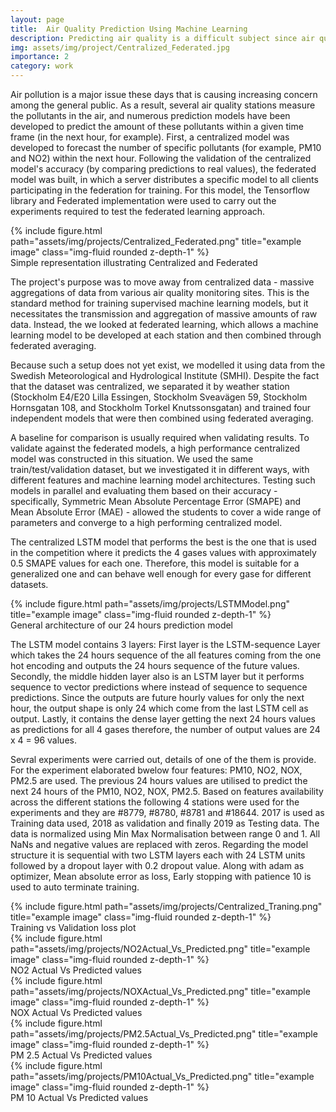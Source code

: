 ```yaml
---
layout: page
title:  Air Quality Prediction Using Machine Learning
description: Predicting air quality is a difficult subject since air quality varies greatly from place to place, from quiet residential neighborhoods and parks to bustling streets and industrial sites. We must also take into account climatic patterns such as rain, air pressure, temperature, and so on, which influence the volume of each pollutant in the air. We aim for predictive algorithms that can assist us proactively determine potential strategies that we can take to improve air quality and/or protect vulnerable populations from its consequences.
img: assets/img/project/Centralized_Federated.jpg
importance: 2
category: work
---
```


Air pollution is a major issue these days that is causing increasing concern among the general public. As a result, several air quality stations measure the pollutants in the air, and numerous prediction models have been developed to predict the amount of these pollutants within a given time frame (in the next hour, for example). First, a centralized model was developed to forecast the number of specific pollutants (for example, PM10 and NO2) within the next hour. Following the validation of the centralized model's accuracy (by comparing predictions to real values), the federated model was built, in which a server distributes a specific model to all clients participating in the federation for training. For this model, the Tensorflow library and Federated implementation were used to carry out the experiments required to test the federated learning approach.

<div class="row">
    <div class="col-sm mt-3 mt-md-0">
        {% include figure.html path="assets/img/projects/Centralized_Federated.png" title="example image" class="img-fluid rounded z-depth-1" %}
    </div>
<div class="caption">
    Simple representation illustrating Centralized and Federated  
</div>

The project's purpose was to move away from centralized data - massive aggregations of data from various air quality monitoring sites. This is the standard method for training supervised machine learning models, but it necessitates the transmission and aggregation of massive amounts of raw data. Instead, the we looked at federated learning, which allows a machine learning model to be developed at each station and then combined through federated averaging.

Because such a setup does not yet exist, we modelled it using data from the Swedish Meteorological and Hydrological Institute (SMHI). Despite the fact that the dataset was centralized, we separated it by weather station (Stockholm E4/E20 Lilla Essingen, Stockholm Sveavägen 59, Stockholm Hornsgatan 108, and Stockholm Torkel Knutssonsgatan) and trained four independent models that were then combined using federated averaging.

A baseline for comparison is usually required when validating results. To validate against the federated models, a high performance centralized model was constructed in this situation. We used the same train/test/validation dataset, but we investigated it in different ways, with different features and machine learning model architectures. Testing such models in parallel and evaluating them based on their accuracy - specifically, Symmetric Mean Absolute Percentage Error (SMAPE) and Mean Absolute Error (MAE) - allowed the students to cover a wide range of parameters and converge to a high performing centralized model.

The centralized LSTM model that performs the best is the one that is used in the competition where it predicts the 4 gases values with approximately 0.5 SMAPE values for each one. Therefore, this model is suitable for a generalized one and can behave well enough for every gase for different datasets.

<div class="row">
    <div class="col-sm mt-3 mt-md-0">
        {% include figure.html path="assets/img/projects/LSTMModel.png" title="example image" class="img-fluid rounded z-depth-1" %}
    </div>
<div class="caption">
     General architecture of our 24 hours prediction model
</div>

The LSTM model contains 3 layers: First layer is the LSTM-sequence Layer which takes the 24 hours sequence of the all features coming from the one hot encoding and outputs the 24 hours sequence of the future values. Secondly, the middle hidden layer also is an LSTM layer but it performs sequence to vector predictions where instead of sequence to sequence predictions. Since the outputs are future hourly values for only the next hour, the output shape is only 24 which come from the last LSTM cell as output. Lastly, it contains the dense layer getting the next 24 hours values as predictions for all 4 gases therefore, the number of output values are 24 x 4 = 96 values.

Sevral experiments were carried out, details of one of the them is provide. For the experiment elaborated bwelow four features: PM10, NO2, NOX, PM2.5 are used. The
previous 24 hours values are utilised to predict the next 24 hours of the PM10, NO2, NOX, PM2.5. Based on features availability across the different stations the following 4 stations were used for the experiments and they are #8779, #8780, #8781 and #18644. 2017 is used as Training data used, 2018 as validation and finally 2019 as Testing data. The data is normalized using Min Max Normalisation between range 0 and 1. All NaNs and negative values are replaced with zeros. Regarding the model structure it is sequential with two LSTM layers each with 24 LSTM units followed by a dropout layer with 0.2 dropout value. Along with adam as optimizer, Mean absolute error as loss, Early stopping with patience 10 is used to auto terminate training.

<div class="row">
    <div class="col-sm mt-3 mt-md-0">
        {% include figure.html path="assets/img/projects/Centralized_Traning.png" title="example image" class="img-fluid rounded z-depth-1" %}
    </div>
<div class="caption">
     Training vs Validation loss plot
</div>

<div class="row">
    <div class="col-sm mt-3 mt-md-0">
        {% include figure.html path="assets/img/projects/NO2Actual_Vs_Predicted.png" title="example image" class="img-fluid rounded z-depth-1" %}
    </div>
<div class="caption">
     NO2 Actual Vs Predicted values
</div>

<div class="row">
    <div class="col-sm mt-3 mt-md-0">
        {% include figure.html path="assets/img/projects/NOXActual_Vs_Predicted.png" title="example image" class="img-fluid rounded z-depth-1" %}
    </div>
<div class="caption">
     NOX Actual Vs Predicted values
</div>

<div class="row">
    <div class="col-sm mt-3 mt-md-0">
        {% include figure.html path="assets/img/projects/PM2.5Actual_Vs_Predicted.png" title="example image" class="img-fluid rounded z-depth-1" %}
    </div>
<div class="caption">
     PM 2.5 Actual Vs Predicted values
</div>

<div class="row">
    <div class="col-sm mt-3 mt-md-0">
        {% include figure.html path="assets/img/projects/PM10Actual_Vs_Predicted.png" title="example image" class="img-fluid rounded z-depth-1" %}
    </div>
<div class="caption">
     PM 10 Actual Vs Predicted values
</div>
